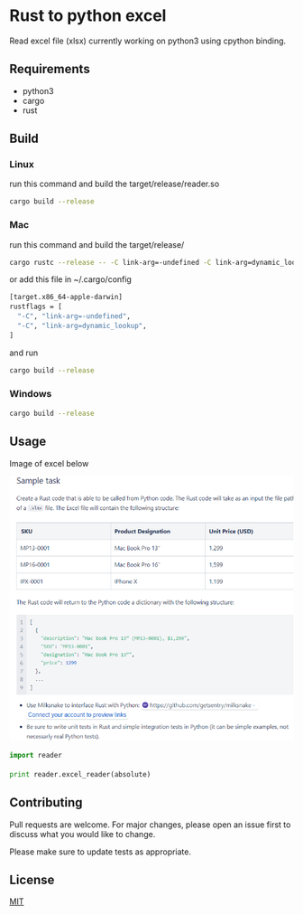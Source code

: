 # Rust to python excel

Read excel file (xlsx) currently working on python3 using cpython binding.

## Requirements

   - python3
   - cargo
   - rust


## Build 

### Linux

run this command and build the target/release/reader.so
``` bash
cargo build --release
```

### Mac

run this command and build the target/release/

```bash
cargo rustc --release -- -C link-arg=-undefined -C link-arg=dynamic_lookup

```

or add this file in ~/.cargo/config

```bash
[target.x86_64-apple-darwin]
rustflags = [
  "-C", "link-arg=-undefined",
  "-C", "link-arg=dynamic_lookup",
]

```
and run

```bash
cargo build --release
```

### Windows
```bash
cargo build --release
```


## Usage

Image of excel below

![Excel Images](https://github.com/marcpar/rust2py_excel_reader/blob/master/test.png)

```python
import reader

print reader.excel_reader(absolute)
```

## Contributing
Pull requests are welcome. For major changes, please open an issue first to discuss what you would like to change.

Please make sure to update tests as appropriate.

## License
[MIT](https://choosealicense.com/licenses/mit/)